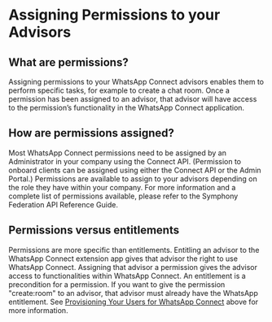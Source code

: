 # Assigning Permissions to your Advisors

## What are permissions?

Assigning permissions to your WhatsApp Connect advisors enables them to perform specific tasks, for example to create a chat room. Once a permission has been assigned to an advisor, that advisor will have access to the permission’s functionality in the WhatsApp Connect application.

## How are permissions assigned?

Most WhatsApp Connect permissions need to be assigned by an Administrator in your company using the Connect API. \(Permission to onboard clients can be assigned using either the Connect API or the Admin Portal.\) Permissions are available to assign to your advisors depending on the role they have within your company. For more information and a complete list of permissions available, please refer to the Symphony Federation API Reference Guide. 

## Permissions versus entitlements

Permissions are more specific than entitlements. Entitling an advisor to the WhatsApp Connect extension app gives that advisor the right to use WhatsApp Connect. Assigning that advisor a permission gives the advisor access to functionalities within WhatsApp Connect. An entitlement is a precondition for a permission. If you want to give the permission "create:room" to an advisor, that advisor must already have the WhatsApp entitlement. See [Provisioning Your Users for WhatsApp Connect](untitled-1.md) above for more information.



  


